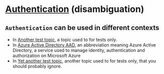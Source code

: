 # [Authentication](/glossary/topic/authentication/disambiguation) (disambiguation)

## `Authentication` can be used in different contexts

- In [Another test topic](/glossary/topic/test/authentication), a topic used to for tests only.
- In [Azure Active Directory AAD](/glossary/topic/aad/authentication), an abbreviation meaning Azure Active Directory, a service used to manage identity, authentication and authorization on Microsoft Azure
- In [Yet another test topic](/glossary/topic/another-test/authentication), another topic used to for tests only, that you should probably ignore.
